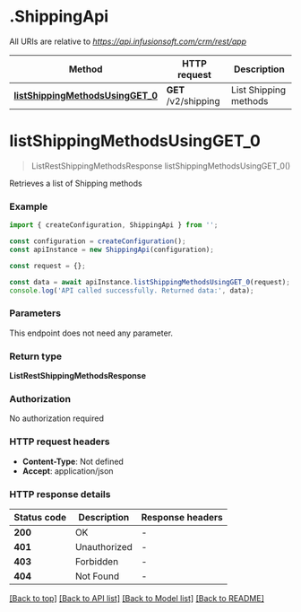 # .ShippingApi

All URIs are relative to *https://api.infusionsoft.com/crm/rest/app*

Method | HTTP request | Description
------------- | ------------- | -------------
[**listShippingMethodsUsingGET_0**](ShippingApi.md#listShippingMethodsUsingGET_0) | **GET** /v2/shipping | List Shipping methods


# **listShippingMethodsUsingGET_0**
> ListRestShippingMethodsResponse listShippingMethodsUsingGET_0()

Retrieves a list of Shipping methods

### Example


```typescript
import { createConfiguration, ShippingApi } from '';

const configuration = createConfiguration();
const apiInstance = new ShippingApi(configuration);

const request = {};

const data = await apiInstance.listShippingMethodsUsingGET_0(request);
console.log('API called successfully. Returned data:', data);
```


### Parameters
This endpoint does not need any parameter.


### Return type

**ListRestShippingMethodsResponse**

### Authorization

No authorization required

### HTTP request headers

 - **Content-Type**: Not defined
 - **Accept**: application/json


### HTTP response details
| Status code | Description | Response headers |
|-------------|-------------|------------------|
**200** | OK |  -  |
**401** | Unauthorized |  -  |
**403** | Forbidden |  -  |
**404** | Not Found |  -  |

[[Back to top]](#) [[Back to API list]](README.md#documentation-for-api-endpoints) [[Back to Model list]](README.md#documentation-for-models) [[Back to README]](README.md)



